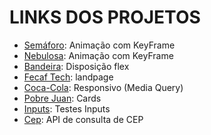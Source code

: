 <h1>LINKS DOS PROJETOS</h1>
<ul>
  <li><a href="https://natanalexandre.github.io/Design/Aula01/" target="_blank">Semáforo</a>: Animação com KeyFrame</li>
  <li><a href="https://natanalexandre.github.io/Design/Aula02/" target="_blank">Nebulosa</a>: Animação com KeyFrame</li>
  <li><a href="https://natanalexandre.github.io/Design/Aula03/projeto1/" target="_blank">Bandeira</a>: Disposição flex</li>
  <li><a href="https://natanalexandre.github.io/Design/Aula03/projeto2/" target="_blank">Fecaf Tech</a>: landpage</li>
  <li><a href="https://natanalexandre.github.io/Design/Aula05/index.html" target="_blank">Coca-Cola</a>: Responsivo (Media Query)</li>
  <li><a href="https://natanalexandre.github.io/Design/Aula06/Pobre-Juan-main/index.html">Pobre Juan</a>: Cards</li>
  <li><a href="https://natanalexandre.github.io/Design/Aula07/index.html">Inputs</a>: Testes Inputs</li>
  <li><a href="https://natanalexandre.github.io/Design/Aula08/index.html">Cep<a/>: API de consulta de CEP</li>
</ul>
